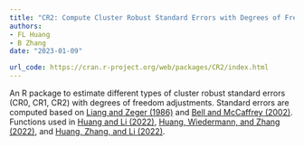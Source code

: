 ```yaml
---
title: "CR2: Compute Cluster Robust Standard Errors with Degrees of Freedom Adjustments"
authors:
- FL Huang
- B Zhang
date: "2023-01-09"

url_code: https://cran.r-project.org/web/packages/CR2/index.html
---
```


An R package to estimate different types of cluster robust standard errors (CR0, CR1, CR2) with degrees of freedom adjustments. Standard errors are computed based on [Liang and Zeger (1986)](https://doi.org/10.1093/biomet/73.1.13) and [Bell and McCaffrey (2002)](https://www150.statcan.gc.ca/n1/en/pub/12-001-x/2002002/article/9058-eng.pdf?st=NxMjN1YZ). Functions used in [Huang and Li (2022)](https://doi.org/10.3758/s13428-021-01627-0), [Huang, Wiedermann, and Zhang (2022)](https://doi.org/10.1080/00273171.2022.2077290), and [Huang, Zhang, and Li (2022)](https://doi.org/10.1080/19345747.2022.2100301).